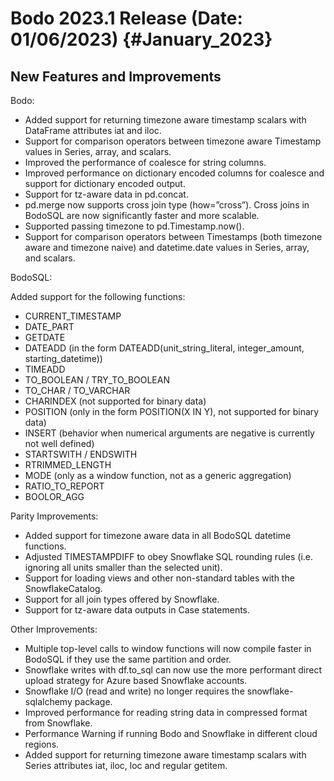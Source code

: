 Bodo 2023.1 Release (Date: 01/06/2023) {#January_2023}
========================================


## New Features and Improvements

Bodo:

- Added support for returning timezone aware timestamp scalars with DataFrame attributes iat and iloc.
- Support for comparison operators between timezone aware Timestamp values in Series, array, and scalars.
- Improved the performance of coalesce for string columns.
- Improved performance on dictionary encoded columns for coalesce and support for dictionary encoded output.
- Support for tz-aware data in pd.concat.
- pd.merge now supports cross join type (how=”cross”). Cross joins in BodoSQL are now significantly faster and more scalable.
- Supported passing timezone to pd.Timestamp.now().
- Support for comparison operators between Timestamps (both timezone aware and timezone naive) and datetime.date values in Series, array, and scalars.


BodoSQL:

Added support for the following functions:

- CURRENT_TIMESTAMP
- DATE_PART
- GETDATE
- DATEADD (in the form DATEADD(unit_string_literal, integer_amount, starting_datetime))
- TIMEADD
- TO_BOOLEAN / TRY_TO_BOOLEAN
- TO_CHAR / TO_VARCHAR
- CHARINDEX (not supported for binary data)
- POSITION (only in the form POSITION(X IN Y), not supported for binary data)
- INSERT (behavior when numerical arguments are negative is currently not well defined)
- STARTSWITH / ENDSWITH
- RTRIMMED_LENGTH
- MODE (only as a window function, not as a generic aggregation)
- RATIO_TO_REPORT
- BOOLOR_AGG

Parity Improvements:

- Added support for timezone aware data in all BodoSQL datetime functions.
- Adjusted TIMESTAMPDIFF to obey Snowflake SQL rounding rules (i.e. ignoring all units smaller than the selected unit).
- Support for loading views and other non-standard tables with the SnowflakeCatalog.
- Support for all join types offered by Snowflake.
- Support for tz-aware data outputs in Case statements.

Other Improvements:
- Multiple top-level calls to window functions will now compile faster in BodoSQL if they use the same partition and order.
- Snowflake writes with df.to_sql can now use the more performant direct upload strategy for Azure based Snowflake accounts.
- Snowflake I/O (read and write) no longer requires the snowflake-sqlalchemy package.
- Improved performance for reading string data in compressed format from Snowflake.
- Performance Warning if running Bodo and Snowflake in different cloud regions.
- Added support for returning timezone aware timestamp scalars with Series attributes iat, iloc, loc and regular getitem.

